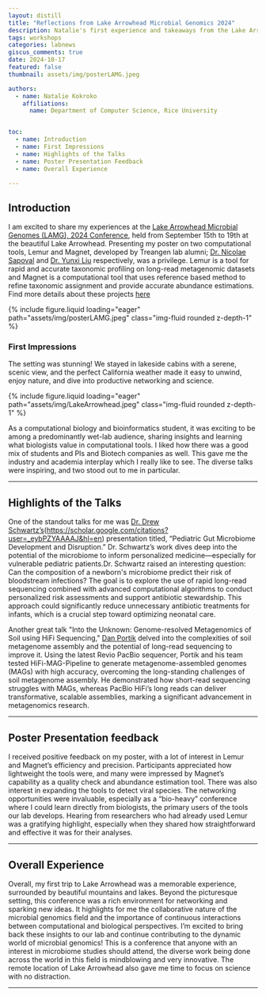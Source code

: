 ```yaml
---
layout: distill
title: "Reflections from Lake Arrowhead Microbial Genomics 2024"
description: Natalie's first experience and takeaways from the Lake Arrowhead Microbial Genomes Conference, 2024. 
tags: workshops
categories: labnews
giscus_comments: true
date: 2024-10-17
featured: false
thumbnail: assets/img/posterLAMG.jpeg

authors:
  - name: Natalie Kokroko
    affiliations: 
      name: Department of Computer Science, Rice University


toc:
  - name: Introduction
  - name: First Impressions
  - name: Highlights of the Talks
  - name: Poster Presentation Feedback
  - name: Overall Experience

---
```


## Introduction
I am excited to share my experiences at the [Lake Arrowhead Microbial Genomes (LAMG), 2024 Conference](https://www.lamg.info/conference-site), held from September 15th to 19th at the beautiful Lake Arrowhead. Presenting my poster on two computational tools, Lemur and Magnet, developed by Treangen lab alumni; [Dr. Nicolae Sapoval](https://scholar.google.com/citations?user=HEwzrPEAAAAJ&hl=en) and [Dr. Yunxi Liu](https://scholar.google.com/citations?user=v39CxLgAAAAJ&hl=zh-CN) respectively, was a privilege. Lemur is a tool for rapid and accurate taxonomic profiling on long-read metagenomic datasets and Magnet is a computational tool that uses reference based method to refine taxonomic assignment and provide accurate abundance estimations. Find more details about these projects [here](https://github.com/treangenlab/lemur)

{% include figure.liquid loading="eager" path="assets/img/posterLAMG.jpeg" class="img-fluid rounded z-depth-1" %}

### First Impressions
The setting was stunning! We stayed in lakeside cabins with a serene, scenic view, and the perfect California weather made it easy to unwind, enjoy nature, and dive into productive networking and science.

{% include figure.liquid loading="eager" path="assets/img/LakeArrowhead.jpeg" class="img-fluid rounded z-depth-1" %}

As a computational biology and bioinformatics student, it was exciting to be among a predominantly wet-lab audience, sharing insights and learning what biologists value in computational tools. I liked how there was a good mix of students and PIs and Biotech companies as well. This gave me the industry and academia interplay which I really like to see. The diverse talks were inspiring, and two stood out to me in particular.

---

## Highlights of the Talks
One of the standout talks for me was [Dr. Drew Schwartz’s](https://djschwartzlab.wustl.edu/)(https://scholar.google.com/citations?user=_eybPZYAAAAJ&hl=en) presentation titled, “Pediatric Gut Microbiome Development and Disruption.” Dr. Schwartz’s work dives deep into the potential of the microbiome to inform personalized medicine—especially for vulnerable pediatric patients.Dr. Schwartz raised an interesting question: Can the composition of a newborn's microbiome predict their risk of bloodstream infections? The goal is to explore the use of rapid long-read sequencing combined with advanced computational algorithms to conduct personalized risk assessments and support antibiotic stewardship. This approach could significantly reduce unnecessary antibiotic treatments for infants, which is a crucial step toward optimizing neonatal care.

Another great talk "Into the Unknown: Genome-resolved Metagenomics of Soil using HiFi Sequencing," [Dan Portik](https://scholar.google.com/citations?user=xZFaH9oAAAAJ&hl=en) delved into the complexities of soil metagenome assembly and the potential of long-read sequencing to improve it. Using the latest Revio PacBio sequencer, Portik and his team tested HiFi-MAG-Pipeline to generate metagenome-assembled genomes (MAGs) with high accuracy, overcoming the long-standing challenges of soil metagenome assembly. He demonstrated how short-read sequencing struggles with MAGs, whereas PacBio HiFi’s long reads can deliver transformative, scalable assemblies, marking a significant advancement in metagenomics research.

---

## Poster Presentation feedback
I received positive feedback on my poster, with a lot of interest in Lemur and Magnet’s efficiency and precision. Participants appreciated how lightweight the tools were, and many were impressed by Magnet’s capability as a quality check and abundance estimation tool. There was also interest in expanding the tools to detect viral species.
The networking opportunities were invaluable, especially as a “bio-heavy” conference where I could learn directly from biologists, the primary users of the tools our lab develops. Hearing from researchers who had already used Lemur was a gratifying highlight, especially when they shared how straightforward and effective it was for their analyses.

---

## Overall Experience
Overall, my first trip to Lake Arrowhead was a memorable experience, surrounded by beautiful mountains and lakes. Beyond the picturesque setting, this conference was a rich environment for networking and sparking new ideas. It highlights for me the collaborative nature of the microbial genomics field and the importance of continuous interactions between computational and biological perspectives. I’m excited to bring back these insights to our lab and continue contributing to the dynamic world of microbial genomics! This is a conference that anyone with an interest in microbiome studies should attend, the diverse work being done across the world in this field is mindblowing and very innovative. The remote location of Lake Arrowhead also gave me time to focus on science with no distraction. 



---

